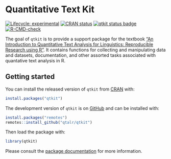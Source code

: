 

<!-- README.md is generated from README.Rmd. Please edit that file -->

# Quantitative Text Kit

<!-- badges: start -->

[![Lifecycle:
experimental](https://img.shields.io/badge/lifecycle-experimental-orange.svg)](https://lifecycle.r-lib.org/articles/stages.html#experimental)
[![CRAN
status](https://www.r-pkg.org/badges/version/qtkit.png)](https://CRAN.R-project.org/package=qtkit)
[![qtkit status
badge](https://francojc.r-universe.dev/badges/qtkit.png)](https://francojc.r-universe.dev/qtkit)
[![R-CMD-check](https://github.com/qtalr/qtkit/actions/workflows/R-CMD-check.yaml/badge.svg)](https://github.com/qtalr/qtkit/actions/workflows/R-CMD-check.yaml)
<!-- badges: end -->

The goal of `qtkit` is to provide a support package for the textbook
[“An Introduction to Quantitative Text Analysis for Linguistics:
Reproducible Research using R”](https://qtalr.github.io/book). It
contains functions for collecting and manipulating data and datasets,
documentation, and other assorted tasks associated with quantative text
analysis in R.

## Getting started

You can install the released version of `qtkit` from
[CRAN](https://CRAN.R-project.org) with:

``` r
install.packages("qtkit")
```

The development version of `qtkit` is on [GitHub](https://github.com/)
and can be installed with:

``` r
install.packages("remotes")
remotes::install_github("qtalr/qtkit")
```

Then load the package with:

``` r
library(qtkit)
```

Please consult the [package
documentation](https://qtalr.github.io/qtkit/reference) for more
information.
